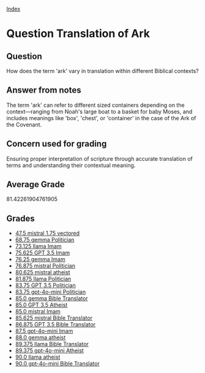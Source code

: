 
[Index](../../index.md)
# Question Translation of Ark
## Question
How does the term 'ark' vary in translation within different Biblical contexts?

## Answer from notes
The term 'ark' can refer to different sized containers depending on the context—ranging from Noah's large boat to a basket for baby Moses, and includes meanings like 'box', 'chest', or 'container' in the case of the Ark of the Covenant.

## Concern used for grading
Ensuring proper interpretation of scripture through accurate translation of terms and understanding their contextual meaning.

## Average Grade
81.42261904761905

## Grades
 * [47.5 mistral 1.75 vectored](../answers/mistral_1.75_vectored/Translation_of_Ark.md)
 * [68.75 gemma Politician](../answers/gemma_Politician/Translation_of_Ark.md)
 * [73.125 llama Imam](../answers/llama_Imam/Translation_of_Ark.md)
 * [75.625 GPT 3.5 Imam](../answers/GPT_3.5_Imam/Translation_of_Ark.md)
 * [76.25 gemma Imam](../answers/gemma_Imam/Translation_of_Ark.md)
 * [76.875 mistral Politician](../answers/mistral_Politician/Translation_of_Ark.md)
 * [80.625 mistral atheist](../answers/mistral_atheist/Translation_of_Ark.md)
 * [81.875 llama Politician](../answers/llama_Politician/Translation_of_Ark.md)
 * [83.75 GPT 3.5 Politician](../answers/GPT_3.5_Politician/Translation_of_Ark.md)
 * [83.75 gpt-4o-mini Politician](../answers/gpt-4o-mini_Politician/Translation_of_Ark.md)
 * [85.0 gemma Bible Translator](../answers/gemma_Bible_Translator/Translation_of_Ark.md)
 * [85.0 GPT 3.5 Atheist](../answers/GPT_3.5_Atheist/Translation_of_Ark.md)
 * [85.0 mistral Imam](../answers/mistral_Imam/Translation_of_Ark.md)
 * [85.625 mistral Bible Translator](../answers/mistral_Bible_Translator/Translation_of_Ark.md)
 * [86.875 GPT 3.5 Bible Translator](../answers/GPT_3.5_Bible_Translator/Translation_of_Ark.md)
 * [87.5 gpt-4o-mini Imam](../answers/gpt-4o-mini_Imam/Translation_of_Ark.md)
 * [88.0 gemma atheist](../answers/gemma_atheist/Translation_of_Ark.md)
 * [89.375 llama Bible Translator](../answers/llama_Bible_Translator/Translation_of_Ark.md)
 * [89.375 gpt-4o-mini Atheist](../answers/gpt-4o-mini_Atheist/Translation_of_Ark.md)
 * [90.0 llama atheist](../answers/llama_atheist/Translation_of_Ark.md)
 * [90.0 gpt-4o-mini Bible Translator](../answers/gpt-4o-mini_Bible_Translator/Translation_of_Ark.md)
